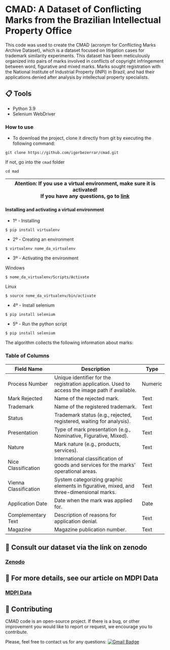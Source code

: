 # CMAD: A Dataset of Conflicting Marks from the Brazilian Intellectual Property Office

This code was used to create the CMAD (acronym for Conflicting Marks Archive Dataset), which is a dataset focused on litigation cases for trademark similarity experiments. This dataset has been meticulously organized into pairs of marks involved in conflicts of copyright infringement between word, figurative and mixed marks. Marks sought registration with the National Institute of Industrial Property (INPI) in Brazil, and had their applications denied after analysis by intellectual property specialists.



## 📋 Tools

* Python 3.9
* Selenium WebDriver 

### How to use

* To download the project, clone it directly from git by executing the following command:

```
git clone https://github.com/igorbezerrar/cmad.git

```
If not, go into the `cmad` folder
```
cd mad

```


| Atention: If you use a virtual environment, make sure it is activated!  <br/> If you have any questions, go to [link](https://www.treinaweb.com.br/blog/criando-ambientes-virtuais-para-projetos-python-com-o-virtualenv) |
| --- |

<h4>Installing and activating a virtual environment</h4>

* 1º - Installing

```
$ pip install virtualenv

```

* 2º - Creating an environment

```
$ virtualenv nome_da_virtualenv

```

* 3º - Activating the environment

Windows
```
$ nome_da_virtualenv/Scripts/Activate

```

Linux
```
$ source nome_da_virtualenv/bin/activate

```

* 4º - Install selenium

```
$ pip install selenium

```

* 5º - Run the python script

```
$ pip install selenium

```

The algorithm collects the following information about marks:

### Table of Columns
| Field Name | Description | Type |
| --- | --- | --- |
| Process Number | Unique identifier for the registration application. Used to access the image path if available. | Numeric |
| Mark Rejected | Name of the rejected mark. | Text |
| Trademark | Name of the registered trademark. | Text |
| Status | Trademark status (e.g., rejected, registered, waiting for analysis). | Text |
| Presentation | Type of mark presentation (e.g., Nominative, Figurative, Mixed). | Text |
| Nature | Mark nature (e.g., products, services). | Text |
| Nice Classification | International classification of goods and services for the marks' operational areas. | Text |
| Vienna Classification | System categorizing graphic elements in figurative, mixed, and three-dimensional marks. | Text |
| Application Date | Date when the mark was applied for. | Date |
| Complementary Text | Description of reasons for application denial. | Text |
| Magazine | Magazine publication number. | Text |


## 🤖 Consult our dataset via the link on zenodo

### [Zenodo](https://doi.org/10.5281/zenodo.10182880)

## 🤖 For more details, see our article on MDPI Data

### [MDPI Data](https://www.mdpi.com/journal/data)


## 👏 Contributing
 

CMAD code is an open-source project. If there is a bug, or other improvement you would like to report or request, we encourage you to contribute.

Please, feel free to contact us for any questions: [![Gmail Badge](https://img.shields.io/badge/-igor.bezerra@lsdi.ufma.br-c14438?style=flat-square&logo=Gmail&logoColor=white&link=mailto:igor.bezerra@lsdi.ufma.br)](mailto:igor.bezerra@lsdi.ufma.br)

